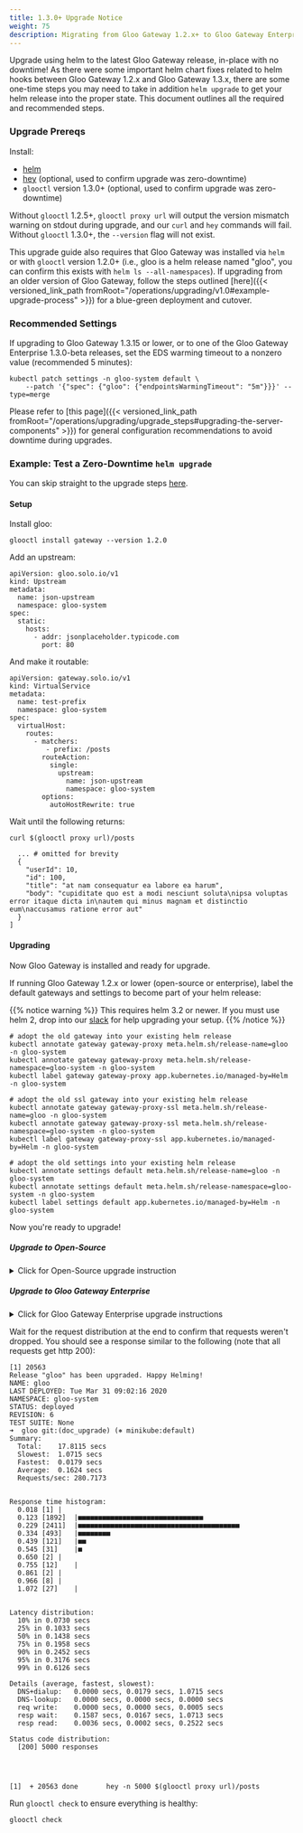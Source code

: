 ```yaml
---
title: 1.3.0+ Upgrade Notice
weight: 75
description: Migrating from Gloo Gateway 1.2.x+ to Gloo Gateway Enterprise 1.3.0 (~Gloo Gateway open-source 1.3.17) 
---
```


Upgrade using helm to the latest Gloo Gateway release, in-place with no downtime! As there were some important helm chart fixes related to helm hooks between Gloo Gateway 1.2.x and Gloo Gateway 1.3.x, there are some one-time steps you may need to take in addition `helm upgrade` to get your helm release into the proper state. This document outlines all the required and recommended steps.

### Upgrade Prereqs

Install:
 - [helm](https://github.com/helm/helm)
 - [hey](https://github.com/rakyll/hey) (optional, used to confirm upgrade was zero-downtime)
 - `glooctl` version 1.3.0+ (optional, used to confirm upgrade was zero-downtime)

Without `glooctl` 1.2.5+, `glooctl proxy url` will output the version mismatch warning on stdout during upgrade, and our `curl` and `hey` commands will fail. Without `glooctl` 1.3.0+, the `--version` flag will not exist. 

This upgrade guide also requires that Gloo Gateway was installed via `helm` or with `glooctl` version 1.2.0+ (i.e., gloo is a helm release named "gloo", you can confirm this exists with `helm ls --all-namespaces`). If upgrading from an older version of Gloo Gateway, follow the steps outlined [here]({{< versioned_link_path fromRoot="/operations/upgrading/v1.0#example-upgrade-process" >}}) for a blue-green deployment and cutover.

### Recommended Settings

If upgrading to Gloo Gateway 1.3.15 or lower, or to one of the Gloo Gateway Enterprise 1.3.0-beta releases, set the EDS warming timeout to a nonzero value (recommended 5 minutes):
```shell script
kubectl patch settings -n gloo-system default \
    --patch '{"spec": {"gloo": {"endpointsWarmingTimeout": "5m"}}}' --type=merge
```

Please refer to [this page]({{< versioned_link_path fromRoot="/operations/upgrading/upgrade_steps#upgrading-the-server-components" >}}) for general configuration recommendations to avoid downtime during upgrades.

### Example: Test a Zero-Downtime `helm upgrade`

You can skip straight to the upgrade steps [here](#upgrading).

#### Setup

Install gloo:
```shell script
glooctl install gateway --version 1.2.0
```

Add an upstream:
```shell script
apiVersion: gloo.solo.io/v1
kind: Upstream
metadata:
  name: json-upstream
  namespace: gloo-system
spec:
  static:
    hosts:
      - addr: jsonplaceholder.typicode.com
        port: 80
```

And make it routable:
```shell script
apiVersion: gateway.solo.io/v1
kind: VirtualService
metadata:
  name: test-prefix
  namespace: gloo-system
spec:
  virtualHost:
    routes:
      - matchers:
         - prefix: /posts
        routeAction:
          single:
            upstream:
              name: json-upstream
              namespace: gloo-system
        options:
          autoHostRewrite: true
```

Wait until the following returns:
```shell script
curl $(glooctl proxy url)/posts
```

```shell script
  ... # omitted for brevity
  {
    "userId": 10,
    "id": 100,
    "title": "at nam consequatur ea labore ea harum",
    "body": "cupiditate quo est a modi nesciunt soluta\nipsa voluptas error itaque dicta in\nautem qui minus magnam et distinctio eum\naccusamus ratione error aut"
  }
]
```

#### Upgrading

Now Gloo Gateway is installed and ready for upgrade.

If running Gloo Gateway 1.2.x or lower (open-source or enterprise), label the default gateways and settings to become part of your helm release:

{{% notice warning %}}
This requires helm 3.2 or newer. If you must use helm 2, drop into our [slack](https://slack.solo.io/) for help upgrading your setup.
{{% /notice %}}

```shell script
# adopt the old gateway into your existing helm release
kubectl annotate gateway gateway-proxy meta.helm.sh/release-name=gloo -n gloo-system
kubectl annotate gateway gateway-proxy meta.helm.sh/release-namespace=gloo-system -n gloo-system
kubectl label gateway gateway-proxy app.kubernetes.io/managed-by=Helm -n gloo-system

# adopt the old ssl gateway into your existing helm release
kubectl annotate gateway gateway-proxy-ssl meta.helm.sh/release-name=gloo -n gloo-system
kubectl annotate gateway gateway-proxy-ssl meta.helm.sh/release-namespace=gloo-system -n gloo-system
kubectl label gateway gateway-proxy-ssl app.kubernetes.io/managed-by=Helm -n gloo-system

# adopt the old settings into your existing helm release
kubectl annotate settings default meta.helm.sh/release-name=gloo -n gloo-system
kubectl annotate settings default meta.helm.sh/release-namespace=gloo-system -n gloo-system
kubectl label settings default app.kubernetes.io/managed-by=Helm -n gloo-system
```

Now you're ready to upgrade!

##### Upgrade to Open-Source

<details><summary>Click for Open-Source upgrade instruction</summary>

Upgrade to open-source Gloo Gateway 1.3.x (helm 2 or helm 3):
{{< tabs >}}
{{< tab name="helm upgrade only" codelang="shell">}}
helm upgrade gloo gloo/gloo --namespace gloo-system --version 1.3.17 \
    --set gatewayProxies.gatewayProxy.podTemplate.probes=true
{{< /tab >}}
{{< tab name="upgrade with downtime check" codelang="shell">}}
hey -n 6000 -c 10 -q 10 $(glooctl proxy url)/posts & helm upgrade gloo gloo/gloo --namespace gloo-system --version 1.3.17 \
    --set gatewayProxies.gatewayProxy.podTemplate.probes=true
{{< /tab >}}
{{< /tabs >}}

</details>

##### Upgrade to Gloo Gateway Enterprise

<details><summary>Click for Gloo Gateway Enterprise upgrade instructions</summary>

If upgrading from Gloo Gateway Enterprise 1.3.0-beta6 or lower (including 1.2.x) to Gloo Gateway Enterprise 1.3.0 (or the beta7), you will also need to delete the grafana deployment and service to work around breaking changes in the grafana subchart:
```
kubectl delete deployment -n gloo-system glooe-grafana
kubectl delete service -n gloo-system glooe-grafana
```

Upgrade to Gloo Gateway Enterprise 1.3.0 (helm 2 or helm 3):

{{% notice note %}}
The `--set grafana.persistence.storageClassName=<currently installed pvc storage class>` is only required if upgrading
from Gloo Gateway Enterprise 1.3.0-beta6 or lower and grafana is enabled (the default). In most installations the storage class
will be `standard`, but `gp2` is common for EKS and it's worth confirming the deployed storage class before attempting
installation with `kubectl get pvc -n gloo-system`.
{{% /notice %}}

{{< tabs >}}
{{< tab name="helm upgrade only" codelang="shell">}}
helm upgrade gloo glooe/gloo-ee --namespace gloo-system --version=1.3.0 \
    --set license_key=$LICENSE_KEY \
    --set gloo.gatewayProxies.gatewayProxy.podTemplate.probes=true \
    --set grafana.persistence.storageClassName=standard # if required, storage class must match the PVC that's already deployed
{{< /tab >}}
{{< tab name="upgrade with downtime check" codelang="shell">}}
hey -n 6000 -c 10 -q 10 $(glooctl proxy url)/posts & helm upgrade gloo glooe/gloo-ee --namespace gloo-system --version=1.3.0 \
    --set license_key=$LICENSE_KEY \
    --set gloo.gatewayProxies.gatewayProxy.podTemplate.probes=true \
    --set grafana.persistence.storageClassName=standard # if required, storage class must match the PVC that's already deployed
{{< /tab >}}
{{< /tabs >}}

{{% notice note %}}
If your initial version was Gloo Gateway Enterprise 1.3.0-beta6 or lower, you will always need to provide the `grafana.persistence.storageClassName` value going forward for upgrades, so add that to your helm values.
{{% /notice %}}

</details>

Wait for the request distribution at the end to confirm that requests weren't dropped. You should see a response similar to the following (note that all requests get http 200):
```shell script
[1] 20563
Release "gloo" has been upgraded. Happy Helming!
NAME: gloo
LAST DEPLOYED: Tue Mar 31 09:02:16 2020
NAMESPACE: gloo-system
STATUS: deployed
REVISION: 6
TEST SUITE: None
➜  gloo git:(doc_upgrade) (⎈ minikube:default)
Summary:
  Total:	17.8115 secs
  Slowest:	1.0715 secs
  Fastest:	0.0179 secs
  Average:	0.1624 secs
  Requests/sec:	280.7173


Response time histogram:
  0.018 [1]	|
  0.123 [1892]	|■■■■■■■■■■■■■■■■■■■■■■■■■■■■■■■
  0.229 [2411]	|■■■■■■■■■■■■■■■■■■■■■■■■■■■■■■■■■■■■■■■■
  0.334 [493]	|■■■■■■■■
  0.439 [121]	|■■
  0.545 [31]	|■
  0.650 [2]	|
  0.755 [12]	|
  0.861 [2]	|
  0.966 [8]	|
  1.072 [27]	|


Latency distribution:
  10% in 0.0730 secs
  25% in 0.1033 secs
  50% in 0.1438 secs
  75% in 0.1958 secs
  90% in 0.2452 secs
  95% in 0.3176 secs
  99% in 0.6126 secs

Details (average, fastest, slowest):
  DNS+dialup:	0.0000 secs, 0.0179 secs, 1.0715 secs
  DNS-lookup:	0.0000 secs, 0.0000 secs, 0.0000 secs
  req write:	0.0000 secs, 0.0000 secs, 0.0005 secs
  resp wait:	0.1587 secs, 0.0167 secs, 1.0713 secs
  resp read:	0.0036 secs, 0.0002 secs, 0.2522 secs

Status code distribution:
  [200]	5000 responses




[1]  + 20563 done       hey -n 5000 $(glooctl proxy url)/posts
```

Run `glooctl check` to ensure everything is healthy:
```shell script
glooctl check
```


